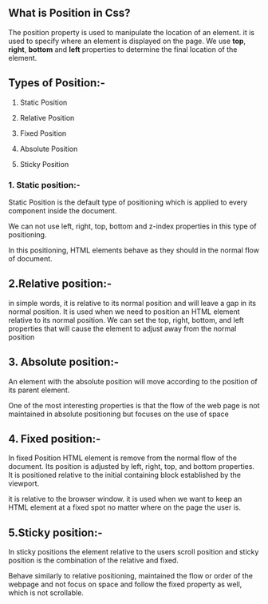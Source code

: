 ## **What is Position in Css?**

The position property is used to manipulate the location of an element. it is used to specify where an element is displayed on the page. We use **top**, **right**, **bottom** and **left** properties to determine the final location of the element.

## Types of Position:-

1. Static Position
    
2. Relative Position
    
3. Fixed Position
    
4. Absolute Position
    
5. Sticky Position
    

### 1\. Static position:-

Static Position is the default type of positioning which is applied to every component inside the document.

We can not use left, right, top, bottom and z-index properties in this type of positioning.

In this positioning, HTML elements behave as they should in the normal flow of document.



## 2.Relative position:-

in simple words, it is relative to its normal position and will leave a gap in its normal position. It is used when we need to position an HTML element relative to its normal position. We can set the top, right, bottom, and left properties that will cause the element to adjust away from the normal position





## 3\. Absolute position:-

An element with the absolute position will move according to the position of its parent element.

One of the most interesting properties is that the flow of the web page is not maintained in absolute positioning but focuses on the use of space


## 4\. Fixed position:-

In fixed Position HTML element is remove from the normal flow of the document. Its position is adjusted by left, right, top, and bottom properties. It is positioned relative to the initial containing block established by the viewport.

it is relative to the browser window. it is used when we want to keep an HTML element at a fixed spot no matter where on the page the user is.



## 5.Sticky position:-

In sticky positions the element relative to the users scroll position and sticky position is the combination of the relative and fixed.

Behave similarly to relative positioning, maintained the flow or order of the webpage and not focus on space and follow the fixed property as well, which is not scrollable.


